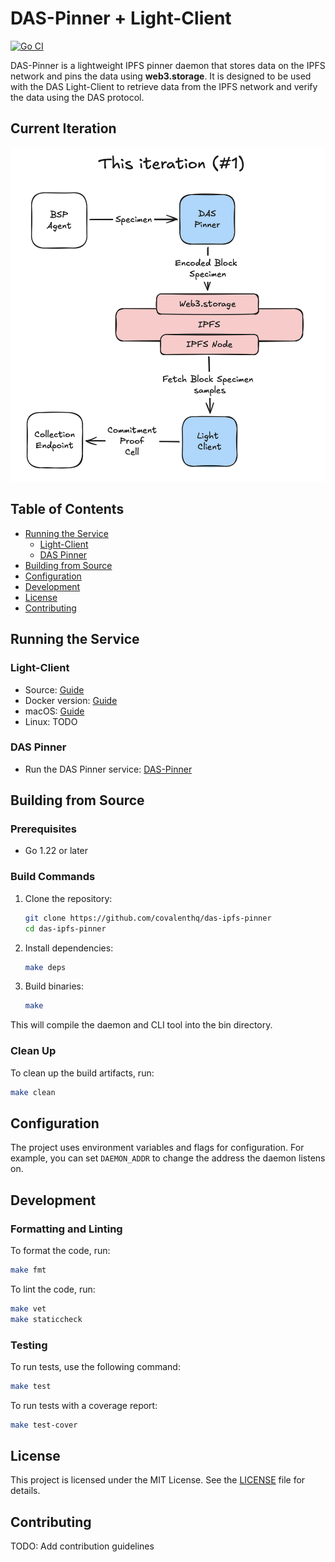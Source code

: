 # DAS-Pinner + Light-Client

[![Go CI](https://github.com/covalenthq/das-ipfs-pinner/actions/workflows/go.yml/badge.svg)](https://github.com/covalenthq/das-ipfs-pinner/actions)

DAS-Pinner is a lightweight IPFS pinner daemon that stores data on the IPFS network and pins the data using **web3.storage**. It is designed to be used with the DAS Light-Client to retrieve data from the IPFS network and verify the data using the DAS protocol.

## Current Iteration

![DAS-Pinner + Light-Client](assets/iteration1.png)

## Table of Contents

- [Running the Service](#running-the-service)
  - [Light-Client](#light-client)
  - [DAS Pinner](#das-pinner)
- [Building from Source](#building-from-source)
- [Configuration](#configuration)
- [Development](#development)
- [License](#license)
- [Contributing](#contributing)

## Running the Service

### Light-Client

- Source: [Guide](LIGHTCLIENT.md#running-light-client-locally)
- Docker version: [Guide](LIGHTCLIENT.md#running-light-client-in-docker)
- macOS: [Guide](INSTALL.md#)
- Linux: TODO

### DAS Pinner

- Run the DAS Pinner service: [DAS-Pinner](PINNER.md#)

## Building from Source

### Prerequisites

- Go 1.22 or later

### Build Commands

1. Clone the repository:

    ```sh
    git clone https://github.com/covalenthq/das-ipfs-pinner
    cd das-ipfs-pinner
    ```

2. Install dependencies:

    ```sh
    make deps
    ```

3. Build binaries:

    ```sh
    make
    ```

This will compile the daemon and CLI tool into the bin directory.

### Clean Up

To clean up the build artifacts, run:

```sh
make clean
```

## Configuration

The project uses environment variables and flags for configuration. For example, you can set `DAEMON_ADDR` to change the address the daemon listens on.

## Development

### Formatting and Linting

To format the code, run:

```sh
make fmt
```

To lint the code, run:

```sh
make vet
make staticcheck
```

### Testing

To run tests, use the following command:

```sh
make test
```

To run tests with a coverage report:

```sh
make test-cover
```

## License

This project is licensed under the MIT License. See the [LICENSE](LICENSE) file for details.


## Contributing

TODO: Add contribution guidelines
